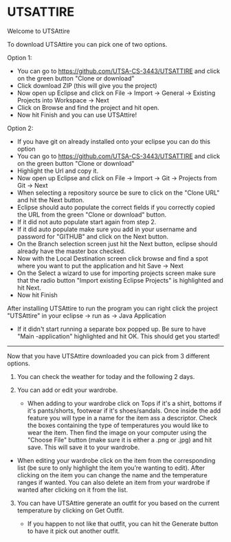 # UTSATTIRE

Welcome to UTSAttire

To download UTSAttire you can pick one of two options.

Option 1:

  -	You can go to https://github.com/UTSA-CS-3443/UTSATTIRE and click on the green button "Clone or download"
  -	Click download ZIP (this will give you the project)
  -	Now open up Eclipse and click on File -> Import -> General -> Existing Projects into Workspace -> Next
  -	Click on Browse and find the project and hit open.
  -	Now hit Finish and you can use UTSAttire!
  
Option 2:

  -	If you have git on already installed onto your eclipse you can do this option
  -	You can go to https://github.com/UTSA-CS-3443/UTSATTIRE and click on the green button "Clone or download"
  -	Highlight the Url and copy it.
  -	Now open up Eclipse and click on File -> Import -> Git -> Projects from Git -> Next
  -	When selecting a repository source be sure to click on the "Clone URL" and hit the Next button.
  -	Eclipse should auto populate the correct fields if you correctly copied the URL from the green "Clone or download" button.
  -	If it did not auto populate start again from step 2.
  -	If it did auto populate make sure you add in your username and password for "GITHUB" and click on the Next button.
  -	On the Branch selection screen just hit the Next button, eclipse should already have the master box checked.
  -	Now with the Local Destination screen click browse and find a spot where you want to put the application and hit Save -> Next
  -	On the Select a wizard to use for importing projects screen make sure that the radio button "Import existing Eclipse Projects" is       highlighted and hit Next.
  -	Now hit Finish

  After installing UTSAttire to run the program you can right click the project "UTSAttire" in your eclipse -> run as -> Java        Application
  
  -	If it didn't start running a separate box popped up. Be sure to have "Main -application" highlighted and hit OK. This should get you     started!

----------------------------------------------------------------------------------------------------------------------------------------

Now that you have UTSAttire downloaded you can pick from 3 different options.

1. You can check the weather for today and the following 2 days.

2. You can add or edit your wardrobe.

   - When adding to your wardrobe click on Tops if it's a shirt, bottoms if it's pants/shorts, footwear if it's shoes/sandals. Once  inside the add feature you will type in a name for the item ass a descriptor. Check the boxes containing the type of temperatures you would like to wear the item. Then find the image on your computer using the "Choose File" button (make sure it is either a .png or .jpg) and hit save. This will save it to your wardrobe.
  
  -	When editing your wardrobe click on the item from the corresponding list (be sure to only highlight the item you’re wanting to edit). After clicking on the item you can change the name and the temperature ranges if wanted. You can also delete an item from your wardrobe if wanted after clicking on it from the list.
  
3. You can have UTSAttire generate an outfit for you based on the current temperature by clicking on Get Outfit.

   - If you happen to not like that outfit, you can hit the Generate button to have it pick out another outfit.

